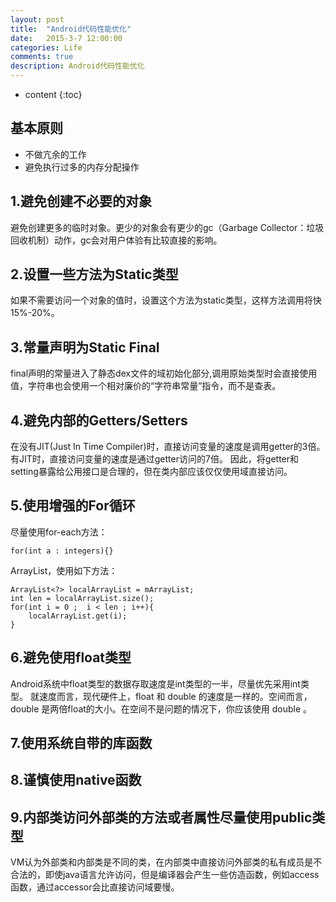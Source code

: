 ```yaml
---
layout: post
title:  "Android代码性能优化"
date:   2015-3-7 12:00:00
categories: Life
comments: true
description: Android代码性能优化
---
```


* content
{:toc}

## 基本原则

- 不做亢余的工作
- 避免执行过多的内存分配操作

## 1.避免创建不必要的对象

避免创建更多的临时对象。更少的对象会有更少的gc（Garbage Collector：垃圾回收机制）动作，gc会对用户体验有比较直接的影响。

## 2.设置一些方法为Static类型
 
如果不需要访问一个对象的值时，设置这个方法为static类型，这样方法调用将快15%-20%。

## 3.常量声明为Static Final

final声明的常量进入了静态dex文件的域初始化部分,调用原始类型时会直接使用值，字符串也会使用一个相对廉价的“字符串常量”指令，而不是查表。

## 4.避免内部的Getters/Setters

在没有JIT(Just In Time Compiler)时，直接访问变量的速度是调用getter的3倍。有JIT时，直接访问变量的速度是通过getter访问的7倍。
因此，将getter和setting暴露给公用接口是合理的，但在类内部应该仅仅使用域直接访问。

## 5.使用增强的For循环

尽量使用for-each方法：

	for(int a : integers){}

ArrayList，使用如下方法：

	ArrayList<?> localArrayList = mArrayList;
	int len = localArrayList.size();
	for(int i = 0 ;  i < len ; i++){
		localArrayList.get(i);
	}

## 6.避免使用float类型

Android系统中float类型的数据存取速度是int类型的一半，尽量优先采用int类型。
就速度而言，现代硬件上，float 和 double 的速度是一样的。空间而言，double 是两倍float的大小。在空间不是问题的情况下，你应该使用 double 。

## 7.使用系统自带的库函数

## 8.谨慎使用native函数

## 9.内部类访问外部类的方法或者属性尽量使用public类型

VM认为外部类和内部类是不同的类，在内部类中直接访问外部类的私有成员是不合法的，即使java语言允许访问，但是编译器会产生一些仿造函数，例如access函数，通过accessor会比直接访问域要慢。